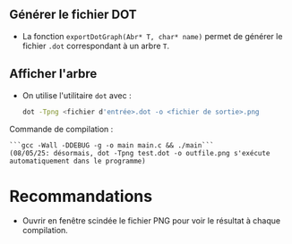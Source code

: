 ## Générer le fichier DOT

- La fonction `exportDotGraph(Abr* T, char* name)` permet de générer le fichier `.dot` correspondant à un arbre `T`.

## Afficher l'arbre

- On utilise l'utilitaire `dot` avec :

  ```bash
  dot -Tpng <fichier d'entrée>.dot -o <fichier de sortie>.png
  ```

Commande de compilation :

    ```gcc -Wall -DDEBUG -g -o main main.c && ./main```
    (08/05/25: désormais, dot -Tpng test.dot -o outfile.png s'exécute automatiquement dans le programme)

# Recommandations

- Ouvrir en fenêtre scindée le fichier PNG pour voir le résultat à chaque compilation.